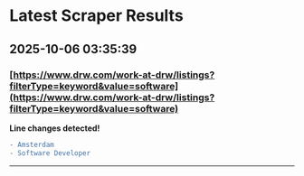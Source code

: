 # Latest Scraper Results

## 2025-10-06 03:35:39

### [https://www.drw.com/work-at-drw/listings?filterType=keyword&value=software](https://www.drw.com/work-at-drw/listings?filterType=keyword&value=software)

**Line changes detected!**

```diff
- Amsterdam
- Software Developer
```

---
